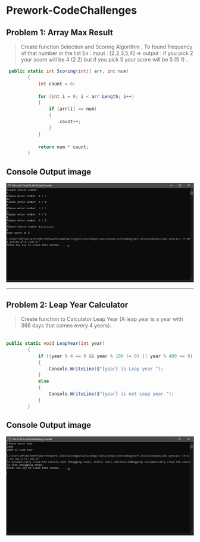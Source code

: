 # Prework-CodeChallenges

## Problem 1: Array Max Result

> Create function Selection and Scoring Algorithm , To found frequency of that number in the list Ex :  input : [2,2,3,5,4] => output : if you pick 2 your score will be 4 (2 2) but if you pick 5 your score will be 5 (5 1) .

```C#
 public static int Scoring(int[] arr, int num)
        {
            int count = 0;

            for (int i = 0; i < arr.Length; i++)
            {
                if (arr[i] == num)
                {
                    count++;
                }
            }

            return num * count;
        }
```

## Console Output image 

![Console Output](./img/Prop1.png)

------

## Problem 2: Leap Year Calculator

> Create function to Calculator Leap Year (A leap year is a year with 366 days that comes every 4 years).

```C#

public static void LeapYear(int year)
        {
            if ((year % 4 == 0 && year % 100 != 0) || year % 400 == 0)
            {
                Console.WriteLine($"{year} is Leap year ");
            }
            else
            {
                Console.WriteLine($"{year} is not Leap year ");
            }
        }

```

## Console Output image 

![Console Output](./img/prop2.png)